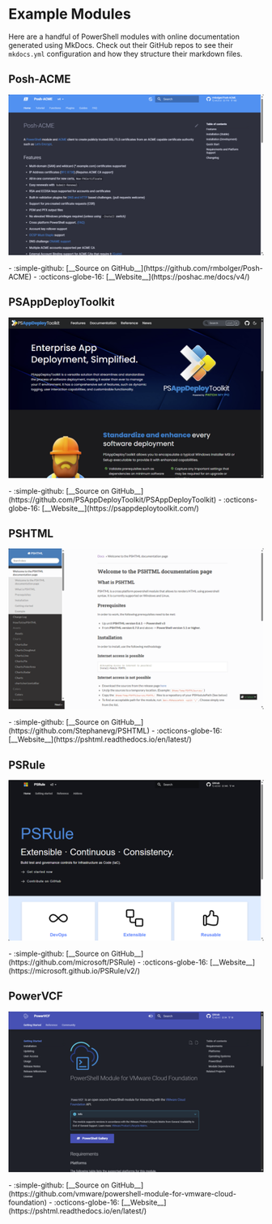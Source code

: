 # Example Modules

Here are a handful of PowerShell modules with online documentation generated using
MkDocs. Check out their GitHub repos to see their `mkdocs.yml` configuration and
how they structure their markdown files.

## Posh-ACME

![Screenshot of Posh-ACME website](../assets/images/example-posh-acme.png)

<div class="grid cards" markdown>
- :simple-github: [__Source on GitHub__](https://github.com/rmbolger/Posh-ACME)
- :octicons-globe-16: [__Website__](https://poshac.me/docs/v4/)
</div>

## PSAppDeployToolkit

![Screenshot of PSAppDeployToolkit website](../assets/images/example-psappdeploytoolkit.png)

<div class="grid cards" markdown>
- :simple-github: [__Source on GitHub__](https://github.com/PSAppDeployToolkit/PSAppDeployToolkit)
- :octicons-globe-16: [__Website__](https://psappdeploytoolkit.com/)
</div>

## PSHTML

![Screenshot of PSHTML website](../assets/images/example-pshtml.png)

<div class="grid cards" markdown>
- :simple-github: [__Source on GitHub__](https://github.com/Stephanevg/PSHTML)
- :octicons-globe-16: [__Website__](https://pshtml.readthedocs.io/en/latest/)
</div>

## PSRule

![Screenshot of PSRule website](../assets/images/example-psrule.png)

<div class="grid cards" markdown>
- :simple-github: [__Source on GitHub__](https://github.com/microsoft/PSRule)
- :octicons-globe-16: [__Website__](https://microsoft.github.io/PSRule/v2/)
</div>

## PowerVCF

![Screenshot of PowerVCF website](../assets/images/example-powervcf.png)

<div class="grid cards" markdown>
- :simple-github: [__Source on GitHub__](https://github.com/vmware/powershell-module-for-vmware-cloud-foundation)
- :octicons-globe-16: [__Website__](https://pshtml.readthedocs.io/en/latest/)
</div>
